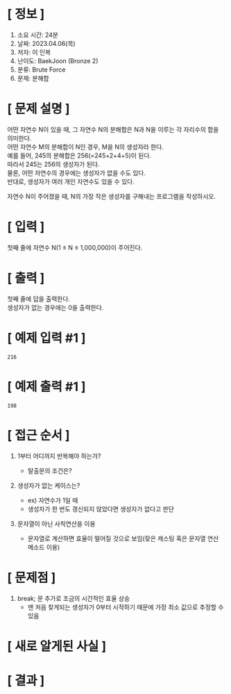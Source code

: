 # **[ 정보 ]**
1. 소요 시간: 24분
2. 날짜: 2023.04.06(목)
3. 저자: 이 인복
4. 난이도: BaekJoon (Bronze 2)
5. 분류: Brute Force
6. 문제: 분해합

# **[ 문제 설명 ]**
어떤 자연수 N이 있을 때, 그 자연수 N의 분해합은 N과 N을 이루는 각 자리수의 합을 의미한다.  
어떤 자연수 M의 분해합이 N인 경우, M을 N의 생성자라 한다.   
예를 들어, 245의 분해합은 256(=245+2+4+5)이 된다.  
따라서 245는 256의 생성자가 된다.  
물론, 어떤 자연수의 경우에는 생성자가 없을 수도 있다.   
반대로, 생성자가 여러 개인 자연수도 있을 수 있다.

자연수 N이 주어졌을 때, N의 가장 작은 생성자를 구해내는 프로그램을 작성하시오.

# **[ 입력 ]**
첫째 줄에 자연수 N(1 ≤ N ≤ 1,000,000)이 주어진다.

# **[ 출력 ]**
첫째 줄에 답을 출력한다.   
생성자가 없는 경우에는 0을 출력한다.

# **[ 예제 입력 #1 ]**
    216

# **[ 예제 출력 #1 ]**
    198

# **[ 접근 순서 ]**
1. 1부터 어디까지 반복해야 하는가?
    - 탈출문의 조건은?
   

2. 생성자가 없는 케이스는?
    - ex) 자연수가 1일 때
    - 생성자가 한 번도 갱신되지 않았다면 생성자가 없다고 판단
    

3. 문자열이 아닌 사칙연산을 이용
    - 문자열로 계산하면 효율이 떨어질 것으로 보임(잦은 캐스팅 혹은 문자열 연산 메소드 이용)
    
# **[ 문제점 ]**
1. break; 문 추가로 조금의 시간적인 효율 상승
    - 맨 처음 찾게되는 생성자가 0부터 시작하기 때문에 가장 최소 값으로 추정할 수 있음

# **[ 새로 알게된 사실 ]**

# **[ 결과 ]**
